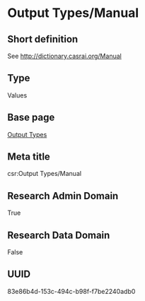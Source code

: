 # Output Types/Manual
## Short definition
See http://dictionary.casrai.org/Manual
## Type
Values
## Base page
[Output Types](../../Picklists/Output%20Types.md)
## Meta title
csr:Output Types/Manual
## Research Admin Domain
True
## Research Data Domain
False
## UUID
83e86b4d-153c-494c-b98f-f7be2240adb0
